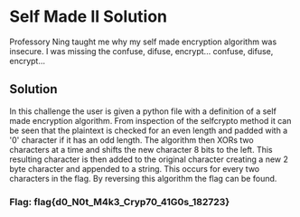 # Self Made II Solution

Professory Ning taught me why my self made encryption algorithm was insecure. I was missing the confuse, difuse, encrypt... confuse, difuse, encrypt...

## Solution

In this challenge the user is given a python file with a definition of a self made encryption algorithm. From inspection of the selfcrypto method it can be seen that the plaintext is checked for an even length and padded with a '0' character if it has an odd length. The algorithm then XORs two characters at a time and shifts the new character 8 bits to the left. This resulting character is then added to the original character creating a new 2 byte character and appended to a string. This occurs for every two characters in the flag. By reversing this algorithm the flag can be found. 

### Flag: flag{d0_N0t_M4k3_Cryp70_41G0s_182723}